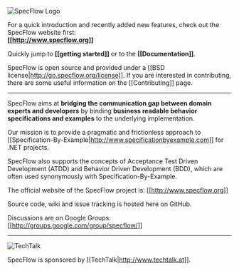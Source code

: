 ![SpecFlow Logo](https://raw.github.com/techtalk/SpecFlow/master/Installer/Resources/logo.png)

For a quick introduction and recently added new features, check out the SpecFlow website first: <br/>**[[http://www.specflow.org]]**

Quickly jump to **[[getting started]]** or to the **[[Documentation]]**.

SpecFlow is open source and provided under a [[BSD license|http://go.specflow.org/license]]. If you are interested in contributing, there are some useful information on the [[Contributing]] page.

***

SpecFlow aims at **bridging the communication gap between domain experts and developers** by binding **business readable behavior specifications and examples** to the underlying implementation.

Our mission is to provide a pragmatic and frictionless approach to [[Specification-By-Example|http://www.specificationbyexample.com]] for .NET projects. 

SpecFlow also supports the concepts of Acceptance Test Driven Development (ATDD) and Behavior Driven Development (BDD), which are often used synonymously with Specification-By-Example.

The official website of the SpecFlow project is: [[http://www.specflow.org]]

Source code, wiki and issue tracking is hosted here on GitHub.

Discussions are on Google Groups: [[http://groups.google.com/group/specflow/]]

***

![TechTalk](http://lh5.ggpht.com/_X3kaawac_g4/SuDMbddPyNI/AAAAAAAAAqs/dpjkOHSKidw/techtalk.jpg?imgmax=800)

SpecFlow is sponsored by [[TechTalk|http://www.techtalk.at]].
